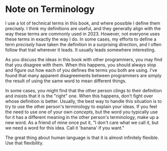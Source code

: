 # Note on Terminology

I use a lot of technical terms in this book, and where possible I define them precisely. I think my definitions are useful, and they generally align with the way these terms are commonly used in 2023. However, not everyone uses these terms in exactly the way I do. In some cases, my efforts to define a term _precisely_ have taken the definition in a surprising direction, and I often follow that trail wherever it leads. It usually leads somewhere interesting.

As you discuss the ideas in this book with other programmers, you may find that you disagree with them. When this happens, you should always stop and figure out how each of you defines the terms you both are using. I've found that many apparent disagreements between programmers are simply the result of using the same word to mean different things.

In some cases, you might find that the other person clings to their definition and insists that it is the "right" one. When this happens, don't fight over whose definition is better. Usually, the best way to handle this situation is to try to use the other person's terminology to explain your ideas. If you feel the need to use one of your own _concepts_, but the word you typically use for it has a different meaning in the other person's terminology, make up a new word. As a friend of mine once put it, "I don't care what we call it, but we need a word for this idea. Call it 'banana' if you want."

The great thing about human language is that it is almost infinitely flexible. Use that flexibility.